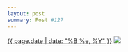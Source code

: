 ```yaml
---
layout: post
summary: Post #127
---
```


<p>
  <time><a href="/127">{{ page.date | date: "%B %e, %Y" }}</a></time>
  <a href="/127"><img src="{{ site.assets_url }}/127-640.jpg" srcset="{{ site.assets_url }}/127-1280.jpg 1280w, {{ site.assets_url }}/127-960.jpg 960w, {{ site.assets_url }}/127-640.jpg 640w, {{ site.assets_url }}/127-320.jpg 320w" sizes="(min-width: 700px) 50vw, calc(100vw - 2rem)" /></a>
</p>
